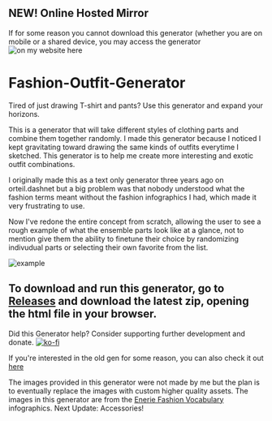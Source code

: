 ## NEW! Online Hosted Mirror
If for some reason you cannot download this generator (whether you are on mobile or a shared device, you may access the generator ![on my website here](http://yaoimeowmaster.com/fashion-outfit-generator/)

# Fashion-Outfit-Generator
Tired of just drawing T-shirt and pants? Use this generator and expand your horizons.

This is a generator that will take different styles of clothing parts and combine them together randomly. I made this generator because I noticed I kept gravitating toward drawing the same kinds of outfits everytime I sketched. This generator is to help me create more interesting and exotic outfit combinations. 

I originally made this as a text only generator three years ago on orteil.dashnet but a big problem was that nobody understood what the fashion terms meant without the fashion infographics I had, which made it very frustrating to use.

Now I've redone the entire concept from scratch, allowing the user to see a rough example of what the ensemble parts look like at a glance, not to mention give them the ability to finetune their choice by randomizing indivudual parts or selecting their own favorite from the list.

![example](https://i.imgur.com/IIrjI5j.gif)

## To download and run this generator, go to [Releases](https://github.com/nyvivianv/Fashion-Outfit-Generator/releases) and download the latest zip, opening the html file in your browser. 

Did this Generator help? Consider supporting further development and donate.
[![ko-fi](https://www.ko-fi.com/img/githubbutton_sm.svg)](https://ko-fi.com/A6813RUX)

If you're interested in the old gen for some reason, you can also check it out [here](https://orteil.dashnet.org/randomgen/?gen=VZgXtgGu)

The images provided in this generator were not made by me but the plan is to eventually replace the images with custom higher quality assets. The images in this generator are from the [Enerie Fashion Vocabulary](https://enerie.wordpress.com) infographics. 
Next Update: Accessories!

